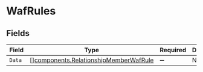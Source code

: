 # WafRules


## Fields

| Field                                                                                      | Type                                                                                       | Required                                                                                   | Description                                                                                |
| ------------------------------------------------------------------------------------------ | ------------------------------------------------------------------------------------------ | ------------------------------------------------------------------------------------------ | ------------------------------------------------------------------------------------------ |
| `Data`                                                                                     | [][components.RelationshipMemberWafRule](../../models/shared/relationshipmemberwafrule.md) | :heavy_minus_sign:                                                                         | N/A                                                                                        |
